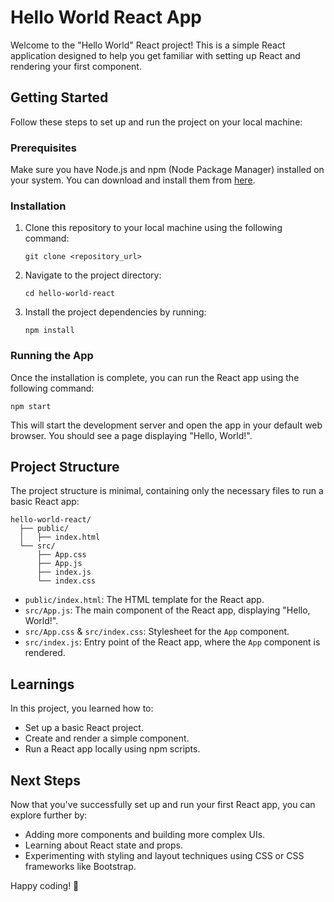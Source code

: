 # Hello World React App

Welcome to the "Hello World" React project! This is a simple React application designed to help you get familiar with setting up React and rendering your first component.

## Getting Started

Follow these steps to set up and run the project on your local machine:

### Prerequisites

Make sure you have Node.js and npm (Node Package Manager) installed on your system. You can download and install them from [here](https://nodejs.org/).

### Installation

1. Clone this repository to your local machine using the following command:
   ```
   git clone <repository_url>
   ```
2. Navigate to the project directory:
   ```
   cd hello-world-react
   ```
3. Install the project dependencies by running:
   ```
   npm install
   ```

### Running the App

Once the installation is complete, you can run the React app using the following command:
   ```
   npm start
   ```

This will start the development server and open the app in your default web browser. You should see a page displaying "Hello, World!".

## Project Structure

The project structure is minimal, containing only the necessary files to run a basic React app:

```
hello-world-react/
  ├── public/
  │   ├── index.html
  └── src/
      ├── App.css
      ├── App.js
      ├── index.js
      └── index.css
```

- `public/index.html`: The HTML template for the React app.
- `src/App.js`: The main component of the React app, displaying "Hello, World!".
- `src/App.css` & `src/index.css`: Stylesheet for the `App` component.
- `src/index.js`: Entry point of the React app, where the `App` component is rendered.

## Learnings

In this project, you learned how to:
- Set up a basic React project.
- Create and render a simple component.
- Run a React app locally using npm scripts.

## Next Steps

Now that you've successfully set up and run your first React app, you can explore further by:
- Adding more components and building more complex UIs.
- Learning about React state and props.
- Experimenting with styling and layout techniques using CSS or CSS frameworks like Bootstrap.

Happy coding! 🚀

